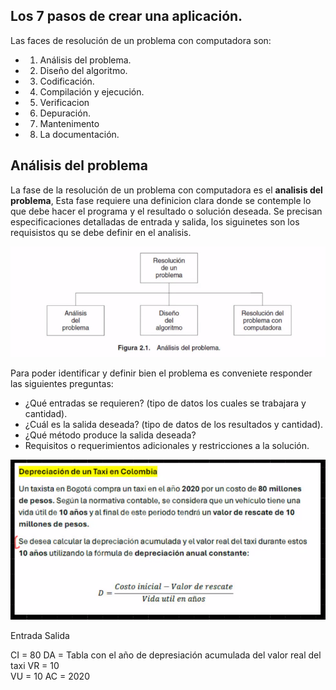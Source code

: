 ## Los 7 pasos de crear una aplicación.

Las faces de resolución de un problema con computadora son:

-   1. Análisis del problema.
-   2. Diseño del algoritmo.
-   3. Codificación.
-   4. Compilación y ejecución.
-   5. Verificacion
-   6. Depuración.
-   7. Mantenimento
-   8. La documentación.

## Análisis del problema
La fase de la resolución de un problema con computadora es el **analisis del problema**, Esta fase requiere una definicion clara donde se contemple lo que debe hacer el programa y el resultado o solución deseada. Se precisan especificaciones detalladas de entrada y salida, los siguinetes son los requisistos qu se debe definir en el analisis.

![alt text](image.png)

Para poder identificar y definir bien el problema es conveniete responder las siguientes preguntas:

-   ¿Qué entradas se requieren? (tipo de datos los cuales se trabajara y cantidad).
-   ¿Cuál es la salida deseada? (tipo de datos de los resultados y cantidad).
-   ¿Qué método produce la salida deseada?
-   Requisitos o requerimientos adicionales y restricciones a la solución.


![alt text](image-1.png)

Entrada        Salida

CI = 80        DA = Tabla con el año de depresiación acumulada del valor real del taxi
VR = 10        
VU = 10
AC = 2020

